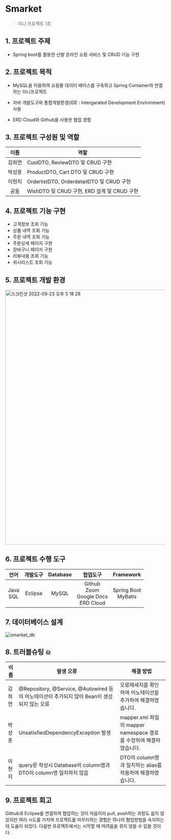 # Smarket
> 미니 프로젝트 1조

## 1. 프로젝트 주제
- Spring boot를 활용한 신발 온라인 쇼핑 서비스 및 CRUD 기능 구현

## 2. 프로젝트 목적
- MySQL을 이용하여 쇼핑몰 데이터 베이스를 구축하고 Spring Container와 연결하는 미니프로젝트

- 자바 개발도구와 통합개발환경(IDE : Intergarated Development Environment) 사용

- ERD Cloud와 Github을 사용한 협업 경험

## 3. 프로젝트 구성원 및 역할
|이름|역할|
|:---:|---|
|김희연|CustDTO, ReviewDTO 및 CRUD 구현|
|박성훈|ProductDTO, Cart DTO 및 CRUD 구현|
|이현지|OrderlistDTO, OrderdetailDTO 및 CRUD 구현|
|공동|WishDTO 및 CRUD 구현, ERD 설계 및 CRUD 구현|

## 4. 프로젝트 기능 구현
- 고객정보 조회 기능
- 상품 내역 조회 기능
- 주문 내역 조회 기능
- 주문상세 페이지 구현
- 장바구니 페이지 구현
- 리뷰내용 조회 기능
- 위시리스트 조회 기능

## 5. 프로젝트 개발 환경
<img width="801" alt="스크린샷 2022-09-23 오후 5 18 28" src="https://user-images.githubusercontent.com/86956783/191921270-7fc4fd93-8c68-4aaf-a6ed-cbf87f3ab95b.png">

## 6. 프로젝트 수행 도구
|언어|개발도구|Database|협업도구|Framework|
|:---:|:---:|:---:|:---:|:---:|
|Java<br>SQL|Eclipse|MySQL|Github<br>Zoom<br>Google Docs<br>ERD Cloud|Spring Boot<br>MyBatis|

## 7. 데이터베이스 설계
![smarket_db](https://user-images.githubusercontent.com/86956783/191921388-e9115169-476f-44cc-b112-14349a20377b.png)

## 8. 트러블슈팅 💥
|이름|발생 오류|해결 방법|
|---|---|--|
|김희연|@Repository, @Service, @Autowired 등의 어노테이션이 추가되지 않아 Bean이 생성되지 않는 오류|오류메세지를 확인하여 어노테이션을 추가하여 해결하였습니다.|
|박성훈|UnsatisfiedDependencyException 발생|mapper.xml 파일의 mapper namespace 경로를 수정하여 해결하였습니다.|
|이현지|query문 작성시 Database의 column명과 DTO의 column명 일치하지 않음|DTO의 column명과 일치하는 alias를 적용하여 해결하였습니다.|

## 9. 프로젝트 회고
Github과 Eclipse를 연결하여 협업하는 것이 처음이라 pull, push하는 과정도 쉽지 않았지만 여러 시도를 거치며 프로젝트를 마무리하는 경험은 하나의 협업방법을 숙지하는데 도움이 되었다. 다음번 프로젝트에서는 시작할 때 어려움을 겪지 않을 수 있을 것이다.


